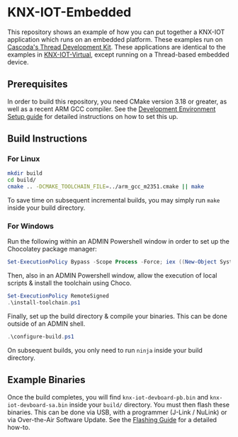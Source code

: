 # KNX-IOT-Embedded

This repository shows an example of how you can put together a KNX-IOT application which runs on an embedded platform. These examples run on [Cascoda's Thread Development Kit](https://www.cascoda.com/products/thread-development-kit/). These applications are identical to the examples in [KNX-IOT-Virtual](https://github.com/KNX-IOT/KNX-IOT-Virtual), except running on a Thread-based embedded device.
 
## Prerequisites

In order to build this repository, you need CMake version 3.18 or greater, as well as a recent ARM GCC compiler. See the [Development Environment Setup guide](https://github.com/Cascoda/cascoda-sdk/blob/master/docs/guides/development-setup.md) for detailed instructions on how to set this up. 

## Build Instructions
### For Linux
```bash
mkdir build
cd build/
cmake .. -DCMAKE_TOOLCHAIN_FILE=../arm_gcc_m2351.cmake || make
```

To save time on subsequent incremental builds, you may simply run `make` inside your build directory.

### For Windows

Run the following within an ADMIN Powershell window in order to set up the Chocolatey package manager:

```powershell
Set-ExecutionPolicy Bypass -Scope Process -Force; iex ((New-Object System.Net.WebClient).DownloadString('https://chocolatey.org/install.ps1'))
```

Then, also in an ADMIN Powershell window, allow the execution of local scripts & install the toolchain using Choco.
```powershell
Set-ExecutionPolicy RemoteSigned
.\install-toolchain.ps1
```

Finally, set up the build directory & compile your binaries. This can be done outside of an ADMIN shell.
```powershell
.\configure-build.ps1
```

On subsequent builds, you only need to run `ninja` inside your build directory.

## Example Binaries

Once the build completes, you will find `knx-iot-devboard-pb.bin` and `knx-iot-devboard-sa.bin` inside your `build/` directory. You must then flash these binaries. This can be done via USB, with a programmer (J-Link / NuLink) or via Over-the-Air Software Update. See the [Flashing Guide](https://github.com/Cascoda/cascoda-sdk/blob/master/docs/guides/flashing.md) for a detailed how-to.
